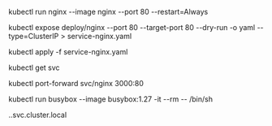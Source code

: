 kubectl run nginx --image nginx  --port 80 --restart=Always

kubectl expose deploy/nginx --port 80 --target-port 80 --dry-run -o  yaml  --type=ClusterIP > service-nginx.yaml

kubectl apply -f service-nginx.yaml

kubectl get svc

kubectl port-forward svc/nginx 3000:80

kubectl run busybox --image busybox:1.27 -it --rm -- /bin/sh

<service-name>.<namespace>.svc.cluster.local


